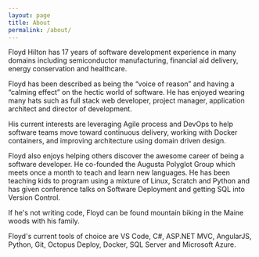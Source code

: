 ```yaml
---
layout: page
title: About
permalink: /about/
---
```


Floyd Hilton has 17 years of software development experience in many domains including semiconductor manufacturing, financial aid delivery, energy conservation and healthcare. 

Floyd has been described as being the “voice of reason” and having a “calming effect” on the hectic world of software. He has enjoyed wearing many hats such as full stack web developer, project manager, application architect and director of development. 

His current interests are leveraging Agile process and DevOps to help software teams move toward continuous delivery, working with Docker containers, and improving architecture using domain driven design.

Floyd also enjoys helping others discover the awesome career of being a software developer. He co-founded the Augusta Polyglot Group which meets once a month to teach and learn new languages. He has been teaching kids to program using a mixture of Linux, Scratch and Python and has given conference talks on Software Deployment and getting SQL into Version Control.

If he's not writing code, Floyd can be found mountain biking in the Maine woods with his family.

Floyd's current tools of choice are VS Code, C#, ASP.NET MVC, AngularJS, Python, Git, Octopus Deploy, Docker, SQL Server and Microsoft Azure. 


